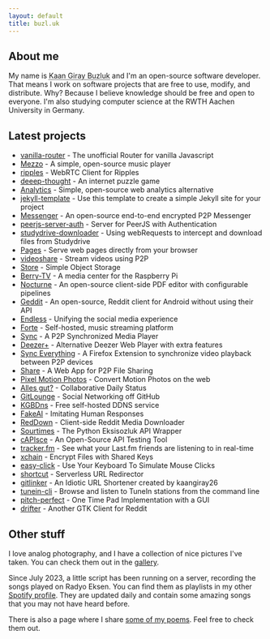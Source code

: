 ```yaml
---
layout: default
title: buzl.uk
---
```


## About me
My name is <abbr title="kaangiray26">Kaan Giray Buzluk</abbr> and I'm an open-source software developer. That means I work on software projects that are free to use, modify, and distribute. Why? Because I believe knowledge should be free and open to everyone. I'm also studying computer science at the RWTH Aachen University in Germany.

## Latest projects
- [vanilla-router](https://github.com/kaangiray26/vanilla-router) - The unofficial Router for vanilla Javascript
- [Mezzo](https://github.com/kaangiray26/mezzo) - A simple, open-source music player
- [ripples](https://github.com/kaangiray26/ripples) - WebRTC Client for Ripples
- [deeep-thought](https://kaangiray26.github.io/deep-thought/) - An internet puzzle game
- [Analytics](https://github.com/kaangiray26/analytics) - Simple, open-source web analytics alternative
- [jekyll-template](https://github.com/kaangiray26/jekyll-template) - Use this template to create a simple Jekyll site for your project
- [Messenger](https://github.com/kaangiray26/messenger) - An open-source end-to-end encrypted P2P Messenger
- [peerjs-server-auth](https://github.com/kaangiray26/peerjs-server-auth) - Server for PeerJS with Authentication
- [studydrive-downloader](https://github.com/kaangiray26/studydrive-downloader) - Using webRequests to intercept and download files from Studydrive
- [Pages](https://github.com/kaangiray26/pages) - Serve web pages directly from your browser
- [videoshare](https://github.com/kaangiray26/videoshare) - Stream videos using P2P
- [Store](https://github.com/kaangiray26/store) - Simple Object Storage
- [Berry-TV](https://github.com/kaangiray26/berry-tv) - A media center for the Raspberry Pi
- [Nocturne](https://github.com/kaangiray26/nocturne) - An open-source client-side PDF editor with configurable pipelines
- [Geddit](https://github.com/kaangiray26/geddit-app) - An open-source, Reddit client for Android without using their API
- [Endless](https://github.com/kaangiray26/endless) - Unifying the social media experience
- [Forte](https://github.com/kaangiray26/forte) - Self-hosted, music streaming platform
- [Sync](https://github.com/kaangiray26/sync) - A P2P Synchronized Media Player
- [Deezer+](https://github.com/kaangiray26/deezer-plus) - Alternative Deezer Web Player with extra features
- [Sync Everything](https://github.com/kaangiray26/sync-everything) - A Firefox Extension to synchronize video playback between P2P devices
- [Share](https://github.com/kaangiray26/share) - A Web App for P2P File Sharing
- [Pixel Motion Photos](https://github.com/kaangiray26/pixel-motion-photos) - Convert Motion Photos on the web
- [Alles gut?](https://github.com/kaangiray26/allesgut) - Collaborative Daily Status
- [GitLounge](https://github.com/kaangiray26/gitlounge) - Social Networking off GitHub
- [KGBDns](https://github.com/kaangiray26/kgbdns-pub) - Free self-hosted DDNS service
- [FakeAI](https://github.com/kaangiray26/fakeai) - Imitating Human Responses
- [RedDown](https://github.com/kaangiray26/reddown) - Client-side Reddit Media Downloader
- [Sourtimes](https://github.com/kaangiray26/sourtimes) - The Python Eksisozluk API Wrapper
- [cAPIsce](https://github.com/kaangiray26/capisce) - An Open-Source API Testing Tool
- [tracker.fm](https://github.com/kaangiray26/tracker.fm) - See what your Last.fm friends are listening to in real-time
- [xchain](https://github.com/kaangiray26/xchain-pub) - Encrypt Files with Shared Keys
- [easy-click](https://github.com/kaangiray26/easy-click) - Use Your Keyboard To Simulate Mouse Clicks
- [shortcut](https://github.com/kaangiray26/shortcut) - Serverless URL Redirector
- [gitlinker](https://github.com/gitlinker/gitlinker.github.io) - An Idiotic URL Shortener created by kaangiray26
- [tunein-cli](https://github.com/kaangiray26/tunein-cli) - Browse and listen to TuneIn stations from the command line
- [pitch-perfect](https://github.com/kaangiray26/pitch-perfect) - One Time Pad Implementation with a GUI
- [drifter](https://github.com/kaangiray26/drifter-gtk) - Another GTK Client for Reddit

## Other stuff
I love analog photography, and I have a collection of nice pictures I've taken. You can check them out in the [gallery](/gallery).

Since July 2023, a little script has been running on a server, recording the songs played on Radyo Eksen. You can find them as playlists in my other [Spotify profile](https://open.spotify.com/user/31qj2r3xdqqyvtoprsqa5sksrkva). They are updated daily and contain some amazing songs that you may not have heard before.

There is also a page where I share [some of my poems](https://kaangiray26.github.io/works/). Feel free to check them out.